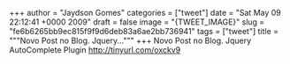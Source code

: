 
+++
author = "Jaydson Gomes"
categories = ["tweet"]
date = "Sat May 09 22:12:41 +0000 2009"
draft = false
image = "{TWEET_IMAGE}"
slug = "fe6b6265bb9ec815f9f9d6deb83a6ae2bb736941"
tags = ["tweet"]
title = """Novo Post no Blog. Jquery..."""
+++
Novo Post no Blog. Jquery AutoComplete Plugin http://tinyurl.com/oxckv9
